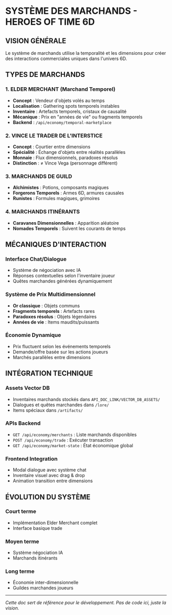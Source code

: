 # SYSTÈME DES MARCHANDS - HEROES OF TIME 6D

## VISION GÉNÉRALE
Le système de marchands utilise la temporalité et les dimensions pour créer des interactions commerciales uniques dans l'univers 6D.

## TYPES DE MARCHANDS

### 1. ELDER MERCHANT (Marchand Temporel)
- **Concept** : Vendeur d'objets volés au temps
- **Localisation** : Gathering spots temporels instables
- **Inventaire** : Artefacts temporels, cristaux de causalité
- **Mécanique** : Prix en "années de vie" ou fragments temporels
- **Backend** : `/api/economy/temporal-marketplace`

### 2. VINCE LE TRADER DE L'INTERSTICE
- **Concept** : Courtier entre dimensions
- **Spécialité** : Échange d'objets entre réalités parallèles
- **Monnaie** : Flux dimensionnels, paradoxes résolus
- **Distinction** : ≠ Vince Vega (personnage différent)

### 3. MARCHANDS DE GUILD
- **Alchimistes** : Potions, composants magiques
- **Forgerons Temporels** : Armes 6D, armures causales
- **Runistes** : Formules magiques, grimoires

### 4. MARCHANDS ITINÉRANTS
- **Caravanes Dimensionnelles** : Apparition aléatoire
- **Nomades Temporels** : Suivent les courants de temps

## MÉCANIQUES D'INTERACTION

### Interface Chat/Dialogue
- Système de négociation avec IA
- Réponses contextuelles selon l'inventaire joueur
- Quêtes marchandes générées dynamiquement

### Système de Prix Multidimensionnel
- **Or classique** : Objets communs
- **Fragments temporels** : Artefacts rares
- **Paradoxes résolus** : Objets légendaires
- **Années de vie** : Items maudits/puissants

### Économie Dynamique
- Prix fluctuent selon les événements temporels
- Demande/offre basée sur les actions joueurs
- Marchés parallèles entre dimensions

## INTÉGRATION TECHNIQUE

### Assets Vector DB
- Inventaires marchands stockés dans `API_DOC_LINK/VECTOR_DB_ASSETS/`
- Dialogues et quêtes marchandes dans `/lore/`
- Items spéciaux dans `/artifacts/`

### APIs Backend
- `GET /api/economy/merchants` : Liste marchands disponibles
- `POST /api/economy/trade` : Exécuter transaction
- `GET /api/economy/market-state` : État économique global

### Frontend Integration
- Modal dialogue avec système chat
- Inventaire visuel avec drag & drop
- Animation transition entre dimensions

## ÉVOLUTION DU SYSTÈME

### Court terme
- Implémentation Elder Merchant complet
- Interface basique trade

### Moyen terme
- Système négociation IA
- Marchands itinérants

### Long terme
- Économie inter-dimensionnelle
- Guildes marchandes joueurs

---

*Cette doc sert de référence pour le développement. Pas de code ici, juste la vision.*
